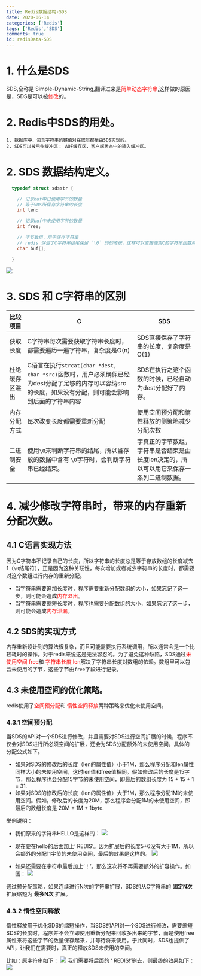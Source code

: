 ```yaml
---
title: Redis数据结构-SDS
date: 2020-06-14
categories: ['Redis']
tags: ['Redis','SDS']
comments: true
id: redisData-SDS
---
```


# 1. 什么是SDS

  SDS,全称是 Simple-Dynamic-String,翻译过来是<font font-weight="100" color="red" >简单动态字符串</font>,这样做的原因是，SDS是可以被<font font-weight="100" color="red" >修改</font>的。

# 2. Redis中SDS的用处。

    1. 数据库中，包含字符串的键值对在底层都是由SDS实现的。
    2. SDS可以被用作缓冲区： AOF缓存区，客户端状态中的输入缓冲区。

# 2. SDS 数据结构定义。

```C
  typedef struct sdsstr {

    // 记录buf中已使用字节的数量
    // 等于SDS所保存字符串的长度
    int len;

    // 记录buf中未使用字节的数量
    int free;

    // 字节数组，用于保存字符串
    // redis 保留了C字符串结尾保留 `\0` 的的传统，这样可以直接使用C的字符串函数库
    char buf[];

  }
```

![](http://qiniu.yangrouhubo.com/markdown-img-paste-20200614181601767.png)

# 3. SDS 和 C字符串的区别

| 比较项目       | C                                                                                                                                                       | SDS                                                     |
| -------------- | ------------------------------------------------------------------------------------------------------------------------------------------------------- | ------------------------------------------------------- |
| 获取长度       | C字符串每次需要获取字符串长度时，都需要遍历一遍字符串，复杂度是O(n)                                                                                     | SDS直接保存了字符串的长度，复杂度是O(1)                 |
| 杜绝缓存区溢出 | C语言在执行`strcat(char *dest, char *src)`函数时，用户必须确保已经为dest分配了足够的内存可以容纳src的长度，如果没有分配，则可能会影响到后面的字符串内容 | SDS在执行之这个函数的时候，已经自动为dest分配好了内存。 |
| 内存分配方式   | 每次改变长度都需要重新分配                                                                                                                              | 使用空间预分配和惰性释放的侧策略减少分配次数            |
| 二进制安全     | 使用`\0`来判断字符串的结尾，所以当存放的数据中含有        `\0`字符时，会判断字符串已经结束。                                                            | 字真正的字节数组，字符串是否结束是由长度len决定的，所以可以用它来保存一系列二进制数据。                                                        |

# 4. 减少修改字符串时，带来的内存重新分配次数。

## 4.1 C语言实现方法

  因为C字符串不记录自己的长度，所以字符串的长度总是等于存放数组的长度减去1（`\0`结尾符），正是因为这种关联性，每次增加或者减少字符串的长度时，都需要对这个数组进行内存的重新分配。

-   当字符串需要追加长度时，程序需要重新分配数组的大小，如果忘记了这一步，则可能会造成<font color='red'>内存溢出</font>。
-   当字符串需要缩短长度时，程序也需要分配数组的大小，如果忘记了这一步，则可能会造成<font color='red'>内存泄漏</font>。

## 4.2 SDS的实现方式

  内存重新设计到的算法很复杂，而且可能需要执行系统调用，所以通常会是一个比较耗时的操作。对于redis来说这是无法容忍的。为了避免这种缺陷，SDS通过<font color='red'>未使用空间 free</font>和 <font color='red'>字符串长度 len</font>解决了字符串长度对数组的依赖。数组里可以包含未使用的字节，这些字节由`free`字段进行记录。

## 4.3 未使用空间的优化策略。

  redis使用了<font color='red'>空间预分配</font>和 <font color='red'>惰性空间释放</font>两种策略来优化未使用空间。

### 4.3.1 空间预分配

当SDS的API对一个SDS进行修改，并且需要对SDS进行空间扩展的时候，程序不仅会对SDS进行所必须空间的扩展，还会为SDS分配额外的未使用空间。具体的分配公式如下。

-   如果对SDS的修改后的长度（len的属性值）小于1M，那么程序分配和len属性同样大小的未使用空间，这时len值和free值相同。假如修改后的长度是15字节，那么程序也会分配15字节的未使用空间，即最后的数组长度为 15 + 15 + 1 = 31.
-   如果对SDS的修改后的长度（len的属性值）大于1M，那么程序分配1M的未使用空间。假如，修改后的长度为20M，那么程序会分配1M的未使用空间，即最后的数组长度是 20M + 1M + 1byte.

举例说明：
 * 我们原来的字符串HELLO是这样的：
 ![](http://qiniu.yangrouhubo.com/markdown-img-paste-20200614183021213.png)

 * 现在要在hello的后面加上‘ REDIS’。因为扩展后的长度5+6没有大于1M，所以会额外的分配11字节的未使用空间，最后的效果是这样的。
 ![](http://qiniu.yangrouhubo.com/markdown-img-paste-20200614183813619.png)

 * 如果还需要在字符串最后加上‘！’。那么这次将不再需要额外的扩容操作。如图：
 ![](http://qiniu.yangrouhubo.com/markdown-img-paste-20200614184354166.png)


通过预分配策略，如果连续进行N次的字符串扩展，SDS的从C字符串的 **固定N次** 扩展缩短为 **最多N次** 扩展。

### 4.3.2 惰性空间释放  

惰性释放用于优化SDS的缩短操作，当SDS的API对一个SDS进行修改，需要缩短SDS的长度时，程序并不会立即使用重新分配来回收多出来的字节，而是使用free属性来将这些字节的数量保存起来，并等待将来使用。于此同时，SDS也提供了API，让我们在需要时，真正的释放SDS未使用的空间。

比如：原字符串如下：
![](http://qiniu.yangrouhubo.com/markdown-img-paste-20200614184633730.png)
我们需要将后面的 ‘ REDIS!’删去，则最终的效果如下：
![](http://qiniu.yangrouhubo.com/markdown-img-paste-20200614185039753.png)
